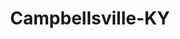---
title: Campbellsville-KY
slug: campbellsville-ky
f_state:
- cms/state/kentucky.md
f_locations:
- cms/payday-loan/a-cash-check-334.md
- cms/payday-loan/advance-america-1763.md
- cms/payday-loan/advance-america-1780.md
- cms/payday-loan/cash-a-check-6397.md
- cms/payday-loan/cash-express-llc-7461.md
- cms/payday-loan/check-4-check-10193.md
- cms/payday-loan/check-advance-10246.md
- cms/payday-loan/check-into-cash-11959.md
- cms/payday-loan/check-into-cash-11984.md
- cms/payday-loan/check-into-cash-kentucky-llc-13212.md
- cms/payday-loan/check-4-check-14132.md
- cms/payday-loan/check-4-check-inc-14137.md
- cms/payday-loan/cns-quickcash-15109.md
- cms/payday-loan/quick-cash-inc-25040.md
- cms/payday-loan/rent-a-center-25870.md
updated-on: '2024-05-30T13:41:28.615Z'
created-on: '2024-05-30T13:41:28.615Z'
published-on: '2024-05-30T13:54:32.469Z'
f_city: Campbellsville
layout: '[city].html'
tags: city
---